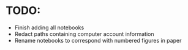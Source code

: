# TODO:
* Finish adding all notebooks
* Redact paths containing computer account information
* Rename notebooks to correspond with numbered figures in paper
